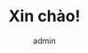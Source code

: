 ---
widget: about
active: true
author: admin
widget_id: about-me
headless: true
weight: 20
title: Xin chào!
design:
  background:
    image: ""
---